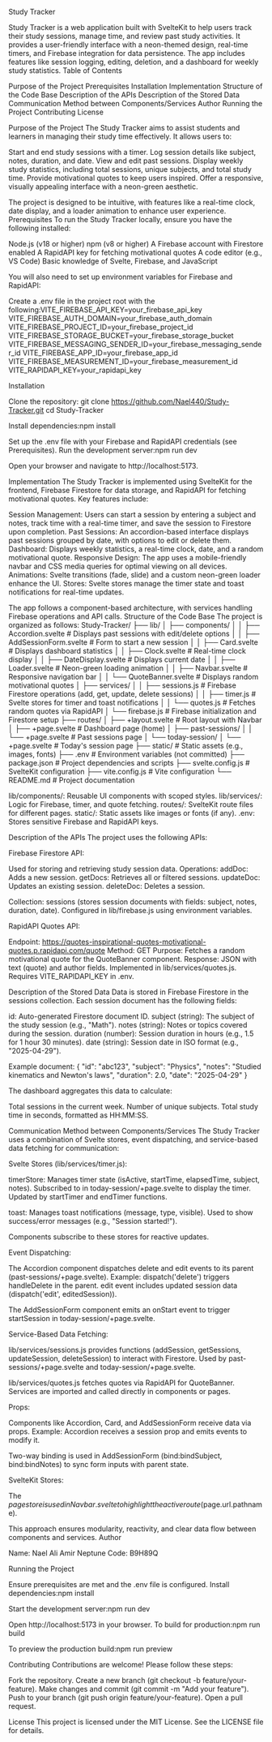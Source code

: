 Study Tracker


Study Tracker is a web application built with SvelteKit to help users track their study sessions, manage time, and review past study activities. It provides a user-friendly interface with a neon-themed design, real-time timers, and Firebase integration for data persistence. The app includes features like session logging, editing, deletion, and a dashboard for weekly study statistics.
Table of Contents

Purpose of the Project
Prerequisites
Installation
Implementation
Structure of the Code Base
Description of the APIs
Description of the Stored Data
Communication Method between Components/Services
Author
Running the Project
Contributing
License

Purpose of the Project
The Study Tracker aims to assist students and learners in managing their study time effectively. It allows users to:

Start and end study sessions with a timer.
Log session details like subject, notes, duration, and date.
View and edit past sessions.
Display weekly study statistics, including total sessions, unique subjects, and total study time.
Provide motivational quotes to keep users inspired.
Offer a responsive, visually appealing interface with a neon-green aesthetic.

The project is designed to be intuitive, with features like a real-time clock, date display, and a loader animation to enhance user experience.
Prerequisites
To run the Study Tracker locally, ensure you have the following installed:

Node.js (v18 or higher)
npm (v8 or higher)
A Firebase account with Firestore enabled
A RapidAPI key for fetching motivational quotes
A code editor (e.g., VS Code)
Basic knowledge of Svelte, Firebase, and JavaScript

You will also need to set up environment variables for Firebase and RapidAPI:

Create a .env file in the project root with the following:VITE_FIREBASE_API_KEY=your_firebase_api_key
VITE_FIREBASE_AUTH_DOMAIN=your_firebase_auth_domain
VITE_FIREBASE_PROJECT_ID=your_firebase_project_id
VITE_FIREBASE_STORAGE_BUCKET=your_firebase_storage_bucket
VITE_FIREBASE_MESSAGING_SENDER_ID=your_firebase_messaging_sender_id
VITE_FIREBASE_APP_ID=your_firebase_app_id
VITE_FIREBASE_MEASUREMENT_ID=your_firebase_measurement_id
VITE_RAPIDAPI_KEY=your_rapidapi_key



Installation

Clone the repository: git clone https://github.com/Nael440/Study-Tracker.git
cd Study-Tracker


Install dependencies:npm install


Set up the .env file with your Firebase and RapidAPI credentials (see Prerequisites).
Run the development server:npm run dev


Open your browser and navigate to http://localhost:5173.

Implementation
The Study Tracker is implemented using SvelteKit for the frontend, Firebase Firestore for data storage, and RapidAPI for fetching motivational quotes. Key features include:

Session Management: Users can start a session by entering a subject and notes, track time with a real-time timer, and save the session to Firestore upon completion.
Past Sessions: An accordion-based interface displays past sessions grouped by date, with options to edit or delete them.
Dashboard: Displays weekly statistics, a real-time clock, date, and a random motivational quote.
Responsive Design: The app uses a mobile-friendly navbar and CSS media queries for optimal viewing on all devices.
Animations: Svelte transitions (fade, slide) and a custom neon-green loader enhance the UI.
Stores: Svelte stores manage the timer state and toast notifications for real-time updates.

The app follows a component-based architecture, with services handling Firebase operations and API calls.
Structure of the Code Base
The project is organized as follows:
Study-Tracker/
├── lib/
│   ├── components/
│   │   ├── Accordion.svelte       # Displays past sessions with edit/delete options
│   │   ├── AddSessionForm.svelte  # Form to start a new session
│   │   ├── Card.svelte           # Displays dashboard statistics
│   │   ├── Clock.svelte          # Real-time clock display
│   │   ├── DateDisplay.svelte    # Displays current date
│   │   ├── Loader.svelte         # Neon-green loading animation
│   │   ├── Navbar.svelte         # Responsive navigation bar
│   │   └── QuoteBanner.svelte    # Displays random motivational quotes
│   ├── services/
│   │   ├── sessions.js           # Firebase Firestore operations (add, get, update, delete sessions)
│   │   ├── timer.js              # Svelte stores for timer and toast notifications
│   │   └── quotes.js             # Fetches random quotes via RapidAPI
│   └── firebase.js               # Firebase initialization and Firestore setup
├── routes/
│   ├── +layout.svelte            # Root layout with Navbar
│   ├── +page.svelte              # Dashboard page (home)
│   ├── past-sessions/
│   │   └── +page.svelte          # Past sessions page
│   └── today-session/
│       └── +page.svelte          # Today's session page
├── static/                       # Static assets (e.g., images, fonts)
├── .env                          # Environment variables (not committed)
├── package.json                  # Project dependencies and scripts
├── svelte.config.js              # SvelteKit configuration
├── vite.config.js                # Vite configuration
└── README.md                     # Project documentation


lib/components/: Reusable UI components with scoped styles.
lib/services/: Logic for Firebase, timer, and quote fetching.
routes/: SvelteKit route files for different pages.
static/: Static assets like images or fonts (if any).
.env: Stores sensitive Firebase and RapidAPI keys.

Description of the APIs
The project uses the following APIs:

Firebase Firestore API:

Used for storing and retrieving study session data.
Operations:
addDoc: Adds a new session.
getDocs: Retrieves all or filtered sessions.
updateDoc: Updates an existing session.
deleteDoc: Deletes a session.


Collection: sessions (stores session documents with fields: subject, notes, duration, date).
Configured in lib/firebase.js using environment variables.


RapidAPI Quotes API:

Endpoint: https://quotes-inspirational-quotes-motivational-quotes.p.rapidapi.com/quote
Method: GET
Purpose: Fetches a random motivational quote for the QuoteBanner component.
Response: JSON with text (quote) and author fields.
Implemented in lib/services/quotes.js.
Requires VITE_RAPIDAPI_KEY in .env.



Description of the Stored Data
Data is stored in Firebase Firestore in the sessions collection. Each session document has the following fields:

id: Auto-generated Firestore document ID.
subject (string): The subject of the study session (e.g., "Math").
notes (string): Notes or topics covered during the session.
duration (number): Session duration in hours (e.g., 1.5 for 1 hour 30 minutes).
date (string): Session date in ISO format (e.g., "2025-04-29").

Example document:
{
  "id": "abc123",
  "subject": "Physics",
  "notes": "Studied kinematics and Newton's laws",
  "duration": 2.0,
  "date": "2025-04-29"
}

The dashboard aggregates this data to calculate:

Total sessions in the current week.
Number of unique subjects.
Total study time in seconds, formatted as HH:MM:SS.

Communication Method between Components/Services
The Study Tracker uses a combination of Svelte stores, event dispatching, and service-based data fetching for communication:

Svelte Stores (lib/services/timer.js):

timerStore: Manages timer state (isActive, startTime, elapsedTime, subject, notes).
Subscribed to in today-session/+page.svelte to display the timer.
Updated by startTimer and endTimer functions.


toast: Manages toast notifications (message, type, visible).
Used to show success/error messages (e.g., "Session started!").


Components subscribe to these stores for reactive updates.


Event Dispatching:

The Accordion component dispatches delete and edit events to its parent (past-sessions/+page.svelte).
Example: dispatch('delete') triggers handleDelete in the parent.
edit event includes updated session data (dispatch('edit', editedSession)).


The AddSessionForm component emits an onStart event to trigger startSession in today-session/+page.svelte.


Service-Based Data Fetching:

lib/services/sessions.js provides functions (addSession, getSessions, updateSession, deleteSession) to interact with Firestore.
Used by past-sessions/+page.svelte and today-session/+page.svelte.


lib/services/quotes.js fetches quotes via RapidAPI for QuoteBanner.
Services are imported and called directly in components or pages.


Props:

Components like Accordion, Card, and AddSessionForm receive data via props.
Example: Accordion receives a session prop and emits events to modify it.


Two-way binding is used in AddSessionForm (bind:bindSubject, bind:bindNotes) to sync form inputs with parent state.


SvelteKit Stores:

The $page store is used in Navbar.svelte to highlight the active route ($page.url.pathname).



This approach ensures modularity, reactivity, and clear data flow between components and services.
Author

Name: Nael Ali Amir
Neptune Code: B9H89Q

Running the Project

Ensure prerequisites are met and the .env file is configured.
Install dependencies:npm install


Start the development server:npm run dev


Open http://localhost:5173 in your browser.
To build for production:npm run build


To preview the production build:npm run preview



Contributing
Contributions are welcome! Please follow these steps:

Fork the repository.
Create a new branch (git checkout -b feature/your-feature).
Make changes and commit (git commit -m "Add your feature").
Push to your branch (git push origin feature/your-feature).
Open a pull request.

License
This project is licensed under the MIT License. See the LICENSE file for details.
